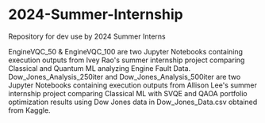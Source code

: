 # 2024-Summer-Internship

Repository for dev use by 2024 Summer Interns 

EngineVQC_50 & EngineVQC_100 are two Jupyter Notebooks containing execution outputs from Ivey Rao's summer internship project comparing Classical and Quantum ML analyzing Engine Fault Data. 
Dow_Jones_Analysis_250iter and Dow_Jones_Analysis_500iter are two Jupyter Notebooks containing execution outputs from Allison Lee's summer internship project comparing Classical ML with SVQE and QAOA portfolio optimization results using Dow Jones data in Dow_Jones_Data.csv obtained from Kaggle. 
